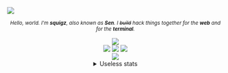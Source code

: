 <img src="https://user-images.githubusercontent.com/20311086/184510868-837219d2-f4a3-4c3e-8d4a-2cd5707c0987.png" />
<div align=center>
  <p><sup><i>Hello, world. I'm <b>squigz</b>, also known as <b>Sen</b>. I <s>build</s> hack things together for the <b>web</b> and for the <b>terminal</b>.</i></sup></p>
<a href="https://discord.gg/5jAYJyU6YF"><img src="https://img.shields.io/discord/484805623209525258?color=7289da&label=Find%20me%20on%20Discord&logo=discord&logoColor=7289da&style=for-the-badge" /></a>
<br>
<img src="https://user-images.githubusercontent.com/20311086/184515273-30504c74-23f3-457e-a0a0-03005bf1becc.svg" />
<img src="https://user-images.githubusercontent.com/20311086/184515331-b060bde9-e3fa-43dd-981e-2a163a6b8cb7.svg" />
<img src="https://user-images.githubusercontent.com/20311086/184558023-8f8d768e-f478-4b93-8caa-041ef522a328.svg" />
<br>
<a href="https://ko-fi.com/F1F5CJDW4"><img src="https://ko-fi.com/img/githubbutton_sm.svg" /></a>
<details>
<summary color=gray>Useless stats</summary>
<img width=600 src="https://github-profile-summary-cards.vercel.app/api/cards/profile-details?username=squigglezworth&theme=tokyonight" />
<br>
<img width=330 src="http://github-profile-summary-cards.vercel.app/api/cards/stats?username=squigglezworth&theme=tokyonight" />
<img width=330 src="http://github-profile-summary-cards.vercel.app/api/cards/most-commit-language?username=squigglezworth&theme=tokyonight" />
<img width=330 src="http://github-profile-summary-cards.vercel.app/api/cards/productive-time?username=squigglezworth&theme=tokyonight&utcOffset=8" />
</details>
</div>
